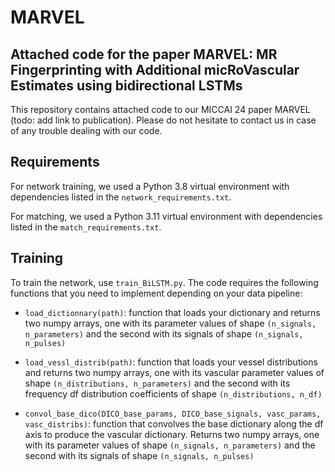 # MARVEL

## Attached code for the paper MARVEL: MR Fingerprinting with Additional micRoVascular Estimates using bidirectional LSTMs


This repository contains attached code to our MICCAI 24 paper MARVEL (todo: add link to publication). Please do not hesitate to contact us in case of any trouble dealing with our code. 


## Requirements


For network training, we used a Python 3.8 virtual environment with dependencies listed in the `network_requirements.txt`. 

For matching, we used a Python 3.11 virtual environment with dependencies listed in the `match_requirements.txt`. 


## Training

To train the network, use `train_BiLSTM.py`. The code requires the following functions that you need to implement depending on your data pipeline: 

- `load_dictionnary(path)`: function that loads your dictionary and returns two numpy arrays, one with its parameter values of shape `(n_signals, n_parameters)` and the second with its signals of shape `(n_signals, n_pulses)`

- `load_vessl_distrib(path)`: function that loads your vessel distributions and returns two numpy arrays, one with its vascular parameter values of shape `(n_distributions, n_parameters)` and the second with its frequency df distribution coefficients of shape `(n_distributions, n_df)`

- `convol_base_dico(DICO_base_params, DICO_base_signals, vasc_params, vasc_distribs)`: function that convolves the base dictionary along the df axis to produce the vascular dictionary. Returns two numpy arrays, one with its parameter values of shape `(n_signals, n_parameters)` and the second with its signals of shape `(n_signals, n_pulses)`

